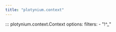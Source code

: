 ```yaml
---
title: "plotynium.context"
---
```


::: plotynium.context.Context
    options:
        filters:
            - "!^_"
